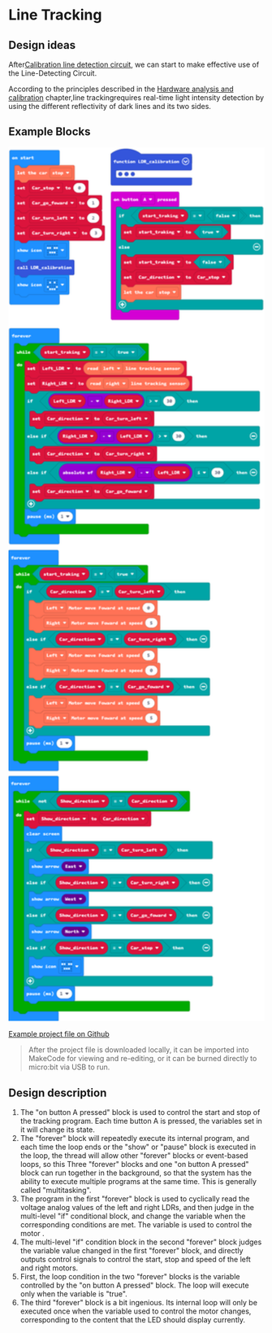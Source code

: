# Line Tracking

## Design ideas

After[Calibration line detection circuit](LDR_calibration.html), we can start to make effective use of the Line-Detecting Circuit.

According to the principles described in the [Hardware analysis and calibration](../hardware/analysis&calibrate.html) chapter,line trackingrequires real-time light intensity detection by using the different reflectivity of dark lines and its two sides.

## Example Blocks

<div align=center>
<img src="../assets/Triode-car_Line_Follower.png" width="600"/>
</div>

[Example project file on Github](https://github.com/Wind-stormger/Makecode/blob/master/microbit-Triode-car_Line_Follower.hex)

> After the project file is downloaded locally, it can be imported into MakeCode for viewing and re-editing, or it can be burned directly to micro:bit via USB to run.

## Design description 

1. The "on button A pressed" block is used to control the start and stop of the tracking program. Each time button A is pressed, the variables set in it will change its state.
2. The "forever" block will repeatedly execute its internal program, and each time the loop ends or the "show" or "pause" block is executed in the loop, the thread will allow other "forever" blocks or event-based loops, so this Three "forever" blocks and one "on button A pressed" block can run together in the background, so that the system has the ability to execute multiple programs at the same time. This is generally called "multitasking".
3. The program in the first "forever" block is used to cyclically read the voltage analog values of the left and right LDRs, and then judge in the multi-level "if" conditional block, and change the variable when the corresponding conditions are met. The variable is used to control the motor .
4. The multi-level "if" condition block in the second "forever" block judges the variable value changed in the first "forever" block, and directly outputs control signals to control the start, stop and speed of the left and right motors.
5. First, the loop condition in the two "forever" blocks is the variable controlled by the "on button A pressed" block. The loop will execute only when the variable is "true".
6. The third "forever" block is a bit ingenious. Its internal loop will only be executed once when the variable used to control the motor changes, corresponding to the content that the LED should display currently.